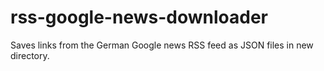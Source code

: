# rss-google-news-downloader

Saves links from the German Google news RSS feed as JSON files in new directory.
